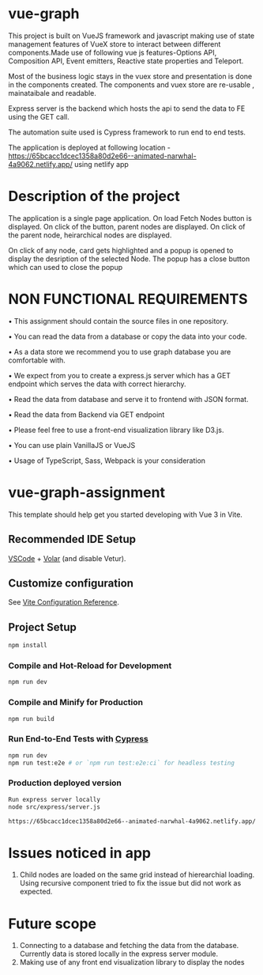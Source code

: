# vue-graph
This project is built on VueJS framework and javascript making use of state management features of VueX store to interact between different components.Made use of following vue js features-Options API, Composition API, Event emitters, Reactive state properties and Teleport. 

Most of the business logic stays in the vuex store and presentation is done in the components created. The components and vuex store are re-usable , mainataibale and readable. 

Express server is the backend which hosts the api to send the data to FE using the GET call.

The automation suite used is Cypress framework to run end to end tests.

The application is deployed at following location - https://65bcacc1dcec1358a80d2e66--animated-narwhal-4a9062.netlify.app/ using netlify app

# Description of the project
The application is a single page application. On load Fetch Nodes button is displayed. On click of the button, parent nodes are displayed. On click of the parent node, heirarchical nodes are displayed. 

On click of any node, card gets highlighted and a popup is opened to display the desription of the selected Node. The popup has a close button which can used to close the popup

# NON FUNCTIONAL REQUIREMENTS
• This assignment should contain the source files in one repository.

• You can read the data from a database or copy the data into your code.

• As a data store we recommend you to use graph database you are comfortable with.

• We expect from you to create a express.js server which has a GET endpoint which
serves the data with correct hierarchy.

• Read the data from database and serve it to frontend with JSON format.

• Read the data from Backend via GET endpoint

• Please feel free to use a front-end visualization library like D3.js.

• You can use plain VanillaJS or VueJS

• Usage of TypeScript, Sass, Webpack is your consideration

# vue-graph-assignment

This template should help get you started developing with Vue 3 in Vite.

## Recommended IDE Setup

[VSCode](https://code.visualstudio.com/) + [Volar](https://marketplace.visualstudio.com/items?itemName=johnsoncodehk.volar) (and disable Vetur).

## Customize configuration

See [Vite Configuration Reference](https://vitejs.dev/config/).

## Project Setup

```sh
npm install
```

### Compile and Hot-Reload for Development

```sh
npm run dev
```

### Compile and Minify for Production

```sh
npm run build
```

### Run End-to-End Tests with [Cypress](https://www.cypress.io/)

```sh
npm run dev
npm run test:e2e # or `npm run test:e2e:ci` for headless testing
```

### Production deployed version

```sh
Run express server locally
node src/express/server.js

https://65bcacc1dcec1358a80d2e66--animated-narwhal-4a9062.netlify.app/
```

# Issues noticed in app
1. Child nodes are loaded on the same grid instead of hierearchial loading. Using recursive component tried to fix the issue but did not work as expected.

# Future scope
1. Connecting to a database and fetching the data from the database. Currently data is stored locally in the express server module.
2. Making use of any front end visualization library to display the nodes

